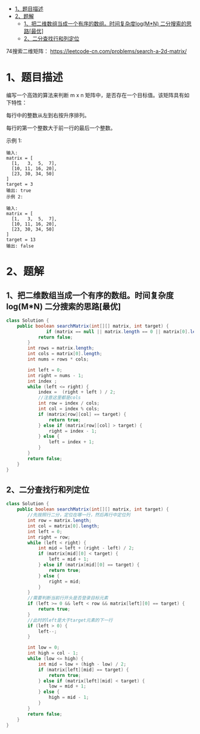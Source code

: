 

<!-- TOC -->

- [1、题目描述](#1题目描述)
- [2、题解](#2题解)
    - [1、把二维数组当成一个有序的数组。时间复杂度log(M*N)  二分搜索的思路[最优]](#1把二维数组当成一个有序的数组时间复杂度logmn--二分搜索的思路最优)
    - [2、二分查找行和列定位](#2二分查找行和列定位)

<!-- /TOC -->

74搜索二维矩阵： https://leetcode-cn.com/problems/search-a-2d-matrix/


# 1、题目描述
编写一个高效的算法来判断 m x n 矩阵中，是否存在一个目标值。该矩阵具有如下特性：

每行中的整数从左到右按升序排列。

每行的第一个整数大于前一行的最后一个整数。

示例 1:

```
输入:
matrix = [
  [1,   3,  5,  7],
  [10, 11, 16, 20],
  [23, 30, 34, 50]
]
target = 3
输出: true
示例 2:

输入:
matrix = [
  [1,   3,  5,  7],
  [10, 11, 16, 20],
  [23, 30, 34, 50]
]
target = 13
输出: false
```




# 2、题解


## 1、把二维数组当成一个有序的数组。时间复杂度log(M*N)  二分搜索的思路[最优]
```java
class Solution {
    public boolean searchMatrix(int[][] matrix, int target) {
               if (matrix == null || matrix.length == 0 || matrix[0].length == 0) {
            return false;
        }
        int rows = matrix.length;
        int cols = matrix[0].length;
        int nums = rows * cols;

        int left = 0;
        int right = nums - 1;
        int index ;
        while (left <= right) {
            index =  (right + left ) / 2;
            //注意这里都是cols
            int row = index / cols;
            int col = index % cols;
            if (matrix[row][col] == target) {
                return true;
            } else if (matrix[row][col] > target) {
                right = index - 1;
            } else {
                left = index + 1;
            }
        }
        return false;
    }
}
```


## 2、二分查找行和列定位

```java
class Solution {
    public boolean searchMatrix(int[][] matrix, int target) {
        //先按照行二分，定位在哪一行，然后再行中定位列
        int row = matrix.length;
        int col = matrix[0].length;
        int left = 0;
        int right = row;
        while (left < right) {
            int mid = left + (right - left) / 2;
            if (matrix[mid][0] < target) {
                left = mid + 1;
            } else if (matrix[mid][0] == target) {
                return true;
            } else {
                right = mid;
            }
        }
        //需要判断当前行开头是否登录目标元素
        if (left >= 0 && left < row && matrix[left][0] == target) {
            return true;
        }
        //此时的left是大于target元素的下一行
        if (left > 0) {
            left--;
        }

        int low = 0;
        int high = col - 1;
        while (low <= high) {
            int mid = low + (high - low) / 2;
            if (matrix[left][mid] == target) {
                return true;
            } else if (matrix[left][mid] < target) {
                low = mid + 1;
            } else {
                high = mid - 1;
            }
        }
        return false;
    }
}
```